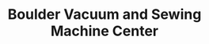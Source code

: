 ---
title: "Boulder Vacuum and Sewing Machine Center"
url: /boulder/boulder-vacuum-and-sewing-machine-center/
shop: Staubsauger
---